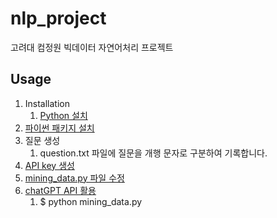 # nlp_project
고려대 컴정원 빅데이터 자연어처리 프로젝트

## Usage
1. Installation
    1. [Python 설치](https://www.python.org/about/gettingstarted/)
2. [파이썬 패키지 설치](https://platform.openai.com/docs/api-reference) 
3. 질문 생성
    1. question.txt 파일에 질문을 개행 문자로 구분하여 기록합니다.
6. [API key 생성](https://platform.openai.com/api-keys)
7. [mining_data.py 파일 수정](https://github.com/ddalko/nlp_project/blob/main/mining_data.py#L2)
8. [chatGPT API 활용](https://platform.openai.com/docs/api-reference/introduction)
    1. $ python mining_data.py
